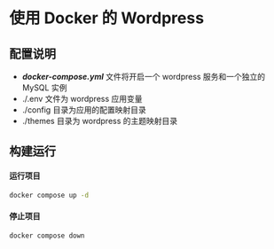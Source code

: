 # 使用 Docker 的 Wordpress



## 配置说明

- ***docker-compose.yml*** 文件将开启一个 wordpress 服务和一个独立的 MySQL 实例
- ./.env 文件为 wordpress 应用变量
- ./config 目录为应用的配置映射目录
- ./themes 目录为 wordpress 的主题映射目录



## 构建运行

#### 运行项目
```sh
docker compose up -d
```

#### 停止项目
```sh
docker compose down
```
